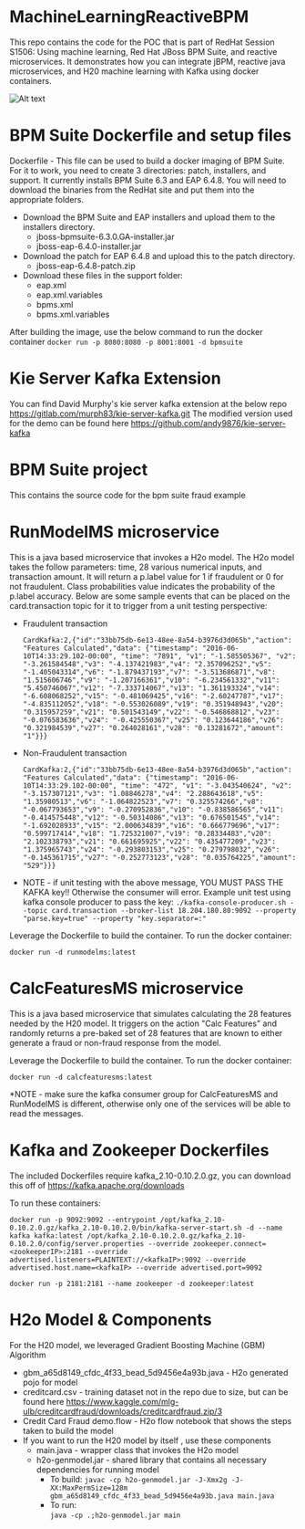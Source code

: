 # MachineLearningReactiveBPM

This repo contains the code for the POC that is part of RedHat Session S1506:  Using machine learning, Red Hat JBoss BPM Suite, and reactive microservices.  It demonstrates how you can integrate jBPM, reactive java microservices, and H20 machine learning with Kafka using docker containers.  

![Alt text](https://github.com/andy9876/MachineLearningReactiveBPM/blob/master/717579B3-2999-461B-A518-DA55B266B62E.jpeg "test")

# BPM Suite Dockerfile and setup files
Dockerfile - This file can be used to build a docker imaging of BPM Suite.
For it to work, you need to create 3 directories:  patch, installers, and support.
It currently installs BPM Suite 6.3 and EAP 6.4.8.
You will need to download the binaries from the RedHat site and put them into the appropriate folders.

* Download the BPM Suite and EAP installers and upload them to the installers directory.
   * jboss-bpmsuite-6.3.0.GA-installer.jar
   * jboss-eap-6.4.0-installer.jar
* Download the patch for EAP 6.4.8 and upload this to the patch directory.
   * jboss-eap-6.4.8-patch.zip
* Download these files in the support folder:
    * eap.xml
    * eap.xml.variables
    * bpms.xml
    * bpms.xml.variables

After building the image, use the below command to run the docker container
```docker run -p 8080:8080 -p 8001:8001 -d bpmsuite```
 
# Kie Server Kafka Extension
You can find David Murphy's kie server kafka extension at the below repo
https://gitlab.com/murph83/kie-server-kafka.git
The modified version used for the demo can be found here https://github.com/andy9876/kie-server-kafka


# BPM Suite project
This contains the source code for the bpm suite fraud example 

# RunModelMS microservice
This is a java based microservice that invokes a H2o model.  The H2o model takes the follow parameters:  time, 28 various numerical inputs, and transaction amount.  It will return a p.label value for 1 if fraudulent or 0 for not fraudulent.  Class probabilities value indicates the probability of the p.label accuracy.  Below are some sample events that can be placed on the card.transaction topic for it to trigger from a unit testing perspective:

* Fraudulent transaction

  ```CardKafka:2,{"id":"33bb75db-6e13-48ee-8a54-b3976d3d065b","action": "Features Calculated","data": {"timestamp": "2016-06-10T14:33:29.102-00:00", "time": "7891", "v1": "-1.585505367", "v2": "-3.261584548","v3": "-4.137421983","v4": "2.357096252","v5": "-1.405043314","v6": "-1.879437193","v7": "-3.513686871","v8": "1.515606746","v9": "-1.207166361","v10": "-6.234561332","v11": "5.450746067","v12": "-7.333714067","v13": "1.361193324","v14": "-6.608068252","v15": "-0.481069425","v16": "-2.60247787","v17": "-4.835112052","v18": "-0.553026089","v19": "0.351948943","v20": "0.315957259","v21": "0.501543149","v22": "-0.546868812","v23": "-0.076583636","v24": "-0.425550367","v25": "0.123644186","v26": "0.321984539","v27": "0.264028161","v28": "0.13281672","amount": "1"}}}```
  
* Non-Fraudulent transaction

  ```CardKafka:2,{"id":"33bb75db-6e13-48ee-8a54-b3976d3d065b","action": "Features Calculated","data": {"timestamp": "2016-06-10T14:33:29.102-00:00", "time": "472", "v1": "-3.043540624", "v2": "-3.157307121","v3": "1.08846278","v4": "2.288643618","v5": "1.35980513","v6": "-1.064822523","v7": "0.325574266","v8": "-0.067793653","v9": "-0.270952836","v10": "-0.838586565","v11": "-0.414575448","v12": "-0.50314086","v13": "0.676501545","v14": "-1.692028933","v15": "2.000634839","v16": "0.666779696","v17": "0.599717414","v18": "1.725321007","v19": "0.28334483","v20": "2.102338793","v21": "0.661695925","v22": "0.435477209","v23": "1.375965743","v24": "-0.293803153","v25": "0.279798032","v26": "-0.145361715","v27": "-0.252773123","v28": "0.035764225","amount": "529"}}}```

* NOTE - if unit testing with the above message, YOU MUST PASS THE KAFKA key!! Otherwise the consumer will error.
Example unit test using kafka console producer to pass the key:
```./kafka-console-producer.sh --topic card.transaction --broker-list 18.204.180.80:9092 --property "parse.key=true" --property "key.separator=:"```

Leverage the Dockerfile to build the container.
To run the docker container:

  ```docker run -d runmodelms:latest```

# CalcFeaturesMS microservice
This is a java based microservice that simulates calculating the 28 features needed by the H20 model.  It triggers on the action "Calc Features" and randomly returns a pre-baked set of 28 features that are known to either generate a fraud or non-fraud response from the model.  

Leverage the Dockerfile to build the container.
To run the docker container:

  ```docker run -d calcfeaturesms:latest```

*NOTE - make sure the kafka consumer group for CalcFeaturesMS and RunModelMS is different, otherwise only one of the services will be able to read the messages.

# Kafka and Zookeeper Dockerfiles
The included Dockerfiles require kafka_2.10-0.10.2.0.gz, you can download this off of https://kafka.apache.org/downloads

To run these containers:

  ```docker run -p 9092:9092 --entrypoint /opt/kafka_2.10-0.10.2.0.gz/kafka_2.10-0.10.2.0/bin/kafka-server-start.sh -d --name kafka kafka:latest /opt/kafka_2.10-0.10.2.0.gz/kafka_2.10-0.10.2.0/config/server.properties --override zookeeper.connect=<zookeeperIP>:2181 --override advertised.listeners=PLAINTEXT://<kafkaIP>:9092 --override advertised.host.name=<kafkaIP> --override advertised.port=9092```
  
  ```docker run -p 2181:2181 --name zookeeper -d zookeeper:latest```

# H2o Model & Components
For the H20 model, we leveraged Gradient Boosting Machine (GBM) Algorithm
* gbm_a65d8149_cfdc_4f33_bead_5d9456e4a93b.java - H2o generated pojo for model
* creditcard.csv - training dataset not in the repo due to size, but can be found here https://www.kaggle.com/mlg-ulb/creditcardfraud/downloads/creditcardfraud.zip/3
* Credit Card Fraud demo.flow - H2o flow notebook that shows the steps taken to build the model
* If you want to run the H20 model by itself , use these components
  * main.java - wrapper class that invokes the H2o model
  * h2o-genmodel.jar - shared library that contains all necessary dependencies for running model
    * To build:
      ```javac -cp h2o-genmodel.jar -J-Xmx2g -J-XX:MaxPermSize=128m gbm_a65d8149_cfdc_4f33_bead_5d9456e4a93b.java main.java```
    * To run:  
      ```java -cp .;h2o-genmodel.jar main```


